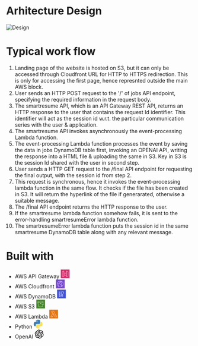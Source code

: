 # Arhitecture Design
![Design](images/ChatGP_Image_Architecture.png)

# Typical work flow

1. Landing page of the website is hosted on S3, but it can only be accessed through Cloudfront URL for HTTP to HTTPS redirection. This is only for accessing the first page, hence represnted outside the main AWS block. 
2. User sends an HTTP POST request to the '/' of jobs API endpoint, specifying the required information in the request body.
3. The smartresume API, which is an API Gateway REST API, returns an HTTP response to the user that contains the request Id identifier. This identifier will act as the session id w.r.t. the particular communication series with the user & application.
4. The smartresume API invokes asynchronously the event-processing Lambda function. 
5. The event-processing Lambda function processes the event by saving the data in jobs DynamoDB table first, invoking an OPENAI API, writing the response into a HTML file & uploading the same in S3. Key in S3 is the session Id shared with the user in second step.
6. User sends a HTTP GET request to the /final API endpoint for requesting the final output, with the session id from step 2. 
7. This request is synchronous, hence it invokes the event-processing lambda function in the same flow. It checks if the file has been created in S3. It will return the hyperlink of the file if generarated, otherwise a suitable message.
8. The /final API endpoint returns the HTTP response to the user. 
9. If the smartresume lambda function somehow fails, it is sent to the error-handling smartresumeError lambda function. 
10. The smartresumeError lambda function puts the session id in the same smartresume DynamoDB table along with any relevant message.

# Built with

* AWS API Gateway ![AWS API Gateway](images/Aws-Api-Gateway.png)
* AWS Cloudfront ![AWS Cloudfront](images/Aws-Cloudfront.png)
* AWS DynamoDB ![AWS DynamoDB](images/Aws-Dynamodb.png)
* AWS S3 ![AWS S3](images/Aws-S3.png)
* AWS Lambda ![AWS Lambda](images/Aws-Lambda.png)
* Python ![AWS Lambda](images/Python.png)
* OpenAI ![AWS Lambda](images/Openai.png)
